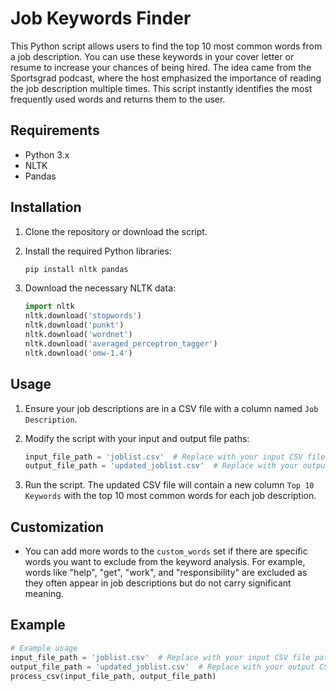 # Job Keywords Finder

This Python script allows users to find the top 10 most common words from a job description. You can use these keywords in your cover letter or resume to increase your chances of being hired. The idea came from the Sportsgrad podcast, where the host emphasized the importance of reading the job description multiple times. This script instantly identifies the most frequently used words and returns them to the user.

## Requirements

- Python 3.x
- NLTK
- Pandas

## Installation

1. Clone the repository or download the script.

2. Install the required Python libraries:
    ```bash
    pip install nltk pandas
    ```

3. Download the necessary NLTK data:
    ```python
    import nltk
    nltk.download('stopwords')
    nltk.download('punkt')
    nltk.download('wordnet')
    nltk.download('averaged_perceptron_tagger')
    nltk.download('omw-1.4')
    ```

## Usage

1. Ensure your job descriptions are in a CSV file with a column named `Job Description`.

2. Modify the script with your input and output file paths:
    ```python
    input_file_path = 'joblist.csv'  # Replace with your input CSV file path
    output_file_path = 'updated_joblist.csv'  # Replace with your output CSV file path
    ```

3. Run the script. The updated CSV file will contain a new column `Top 10 Keywords` with the top 10 most common words for each job description.

## Customization

- You can add more words to the `custom_words` set if there are specific words you want to exclude from the keyword analysis. For example, words like "help", "get", "work", and "responsibility" are excluded as they often appear in job descriptions but do not carry significant meaning.

## Example

```python
# Example usage
input_file_path = 'joblist.csv'  # Replace with your input CSV file path
output_file_path = 'updated_joblist.csv'  # Replace with your output CSV file path
process_csv(input_file_path, output_file_path)
